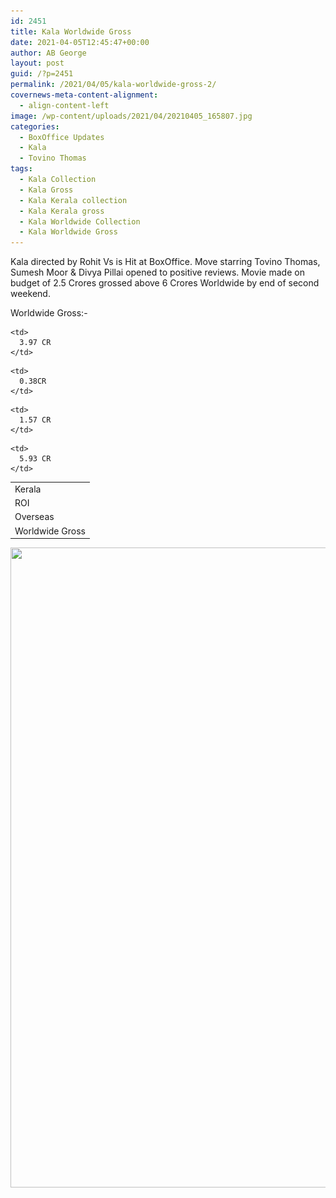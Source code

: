 ```yaml
---
id: 2451
title: Kala Worldwide Gross
date: 2021-04-05T12:45:47+00:00
author: AB George
layout: post
guid: /?p=2451
permalink: /2021/04/05/kala-worldwide-gross-2/
covernews-meta-content-alignment:
  - align-content-left
image: /wp-content/uploads/2021/04/20210405_165807.jpg
categories:
  - BoxOffice Updates
  - Kala
  - Tovino Thomas
tags:
  - Kala Collection
  - Kala Gross
  - Kala Kerala collection
  - Kala Kerala gross
  - Kala Worldwide Collection
  - Kala Worldwide Gross
---
```

 

Kala directed by Rohit Vs is Hit at BoxOffice. Move starring Tovino Thomas, Sumesh Moor & Divya Pillai opened to positive reviews. Movie made on budget of 2.5 Crores grossed above 6 Crores Worldwide by end of second weekend.

Worldwide Gross:-

<table>
  <tr>
    <td>
      Kerala
    </td>
    
    <td>
      3.97 CR
    </td>
  </tr>
  
  <tr>
    <td>
      ROI
    </td>
    
    <td>
      0.38CR
    </td>
  </tr>
  
  <tr>
    <td>
      Overseas
    </td>
    
    <td>
      1.57 CR
    </td>
  </tr>
  
  <tr>
    <td>
      Worldwide Gross
    </td>
    
    <td>
      5.93 CR
    </td>
  </tr>
</table> 

<img loading="lazy" width="768" height="1024" src="/wp-content/uploads/2021/03/20210328_120111-768x1024.jpg" alt="" class="wp-image-2404" srcset="/wp-content/uploads/2021/03/20210328_120111-768x1024.jpg 768w, /wp-content/uploads/2021/03/20210328_120111-225x300.jpg 225w, /wp-content/uploads/2021/03/20210328_120111-1152x1536.jpg 1152w, /wp-content/uploads/2021/03/20210328_120111-1024x1365.jpg 1024w, /wp-content/uploads/2021/03/20210328_120111.jpg 1536w" sizes="(max-width: 768px) 100vw, 768px" /> 